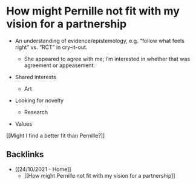 # How might Pernille not fit with my vision for a partnership
* An understanding of evidence/epistemology, e.g. “follow what feels right” vs. “RCT” in cry-it-out. 
	* She appeared to agree with me; I’m interested in whether that was agreement or appeasement. 

* Shared interests
	* Art

* Looking for novelty
	* Research

* Values

[[Might I find a better fit than Pernille?]]

## Backlinks
* [[24/10/2021 - Home]]
	* [[How might Pernille not fit with my vision for a partnership]]

<!-- {BearID:19A5771A-A016-4C4A-BE93-0792020A06C0-956-0000000D96396409} -->
